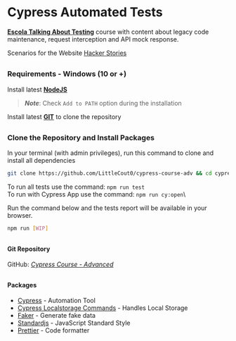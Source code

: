 # Cypress Automated Tests

[**Escola Talking About Testing**](https://udemy.com/user/walmyr) course with content about legacy code maintenance, request interception and API mock response.

Scenarios for the Website [Hacker Stories](https://wlsf82-hacker-stories.web.app/)

##

### Requirements - Windows (10 or +)

Install latest [**NodeJS**](https://nodejs.org/en/download/)

> **_Note_**: Check `Add to PATH` option during the installation

Install latest [**GIT**](https://git-scm.com/download/win) to clone the repository

##

### Clone the Repository and Install Packages

In your terminal (with admin privileges), run this command to clone and install all dependencies

```bash
git clone https://github.com/LittleCout0/cypress-course-adv && cd cypress-course-adv && npm i
```

To run all tests use the command: `npm run test`\
To run with Cypress App use the command: `npm run cy:open`\

Run the command below and the tests report will be available in your browser.

```bash
npm run [WIP]
```

##

#### Git Repository

GitHub: [_Cypress Course - Advanced_](https://github.com/LittleCout0/cypress-course-adv)

##

#### Packages

- [Cypress](https://docs.cypress.io/guides/overview/why-cypress) - Automation Tool
- [Cypress Localstorage Commands](https://www.npmjs.com/package/cypress-localstorage-commands) - Handles Local Storage
- [Faker](https://github.com/faker-js/faker) - Generate fake data 
- [Standardjs](https://standardjs.com/) - JavaScript Standard Style
- [Prettier](https://www.npmjs.com/package/prettier) - Code formatter
